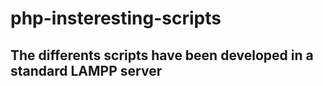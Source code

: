 # php-insteresting-scripts
<h2>The differents scripts have been developed in a standard LAMPP server</h2> 
